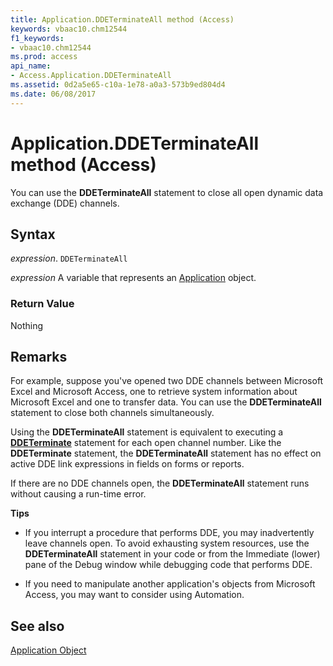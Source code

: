 ```yaml
---
title: Application.DDETerminateAll method (Access)
keywords: vbaac10.chm12544
f1_keywords:
- vbaac10.chm12544
ms.prod: access
api_name:
- Access.Application.DDETerminateAll
ms.assetid: 0d2a5e65-c10a-1e78-a0a3-573b9ed804d4
ms.date: 06/08/2017
---
```



# Application.DDETerminateAll method (Access)

You can use the  **DDETerminateAll** statement to close all open dynamic data exchange (DDE) channels.


## Syntax

_expression_. `DDETerminateAll`

_expression_ A variable that represents an [Application](Access.Application.md) object.


### Return Value

Nothing


## Remarks

For example, suppose you've opened two DDE channels between Microsoft Excel and Microsoft Access, one to retrieve system information about Microsoft Excel and one to transfer data. You can use the  **DDETerminateAll** statement to close both channels simultaneously.

Using the  **DDETerminateAll** statement is equivalent to executing a **[DDETerminate](Access.Application.DDETerminate.md)** statement for each open channel number. Like the **DDETerminate** statement, the **DDETerminateAll** statement has no effect on active DDE link expressions in fields on forms or reports.

If there are no DDE channels open, the  **DDETerminateAll** statement runs without causing a run-time error.

 **Tips**


- If you interrupt a procedure that performs DDE, you may inadvertently leave channels open. To avoid exhausting system resources, use the  **DDETerminateAll** statement in your code or from the Immediate (lower) pane of the Debug window while debugging code that performs DDE.
    
- If you need to manipulate another application's objects from Microsoft Access, you may want to consider using Automation.
    

## See also


[Application Object](Access.Application.md)

